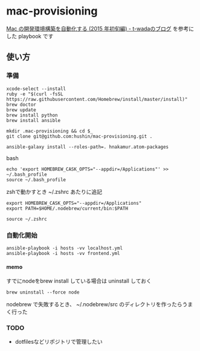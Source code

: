 # mac-provisioning

[Mac の開発環境構築を自動化する (2015 年初旬編) - t-wadaのブログ](http://t-wada.hatenablog.jp/entry/mac-provisioning-by-ansible) を参考にした playbook です


## 使い方

### 準備

```
xcode-select --install
ruby -e "$(curl -fsSL https://raw.githubusercontent.com/Homebrew/install/master/install)"
brew doctor
brew update
brew install python
brew install ansible

mkdir .mac-provisioning && cd $_
git clone git@github.com:hushin/mac-provisioning.git .
```

```
ansible-galaxy install --roles-path=. hnakamur.atom-packages
```

bash
```
echo 'export HOMEBREW_CASK_OPTS="--appdir=/Applications"' >> ~/.bash_profile
source ~/.bash_profile
```

zshで動かすとき
~/.zshrc あたりに追記
```
export HOMEBREW_CASK_OPTS="--appdir=/Applications"
export PATH=$HOME/.nodebrew/current/bin:$PATH
```

`source ~/.zshrc`

### 自動化開始


```
ansible-playbook -i hosts -vv localhost.yml
ansible-playbook -i hosts -vv frontend.yml
```

#### memo

すでにnodeをbrew install している場合は uninstall しておく
```
brew uninstall --force node
```

nodebrew で失敗するとき、 ~/.nodebrew/src のディレクトリを作ったらうまく行った

### TODO

- dotfilesなどリポジトリで管理したい
